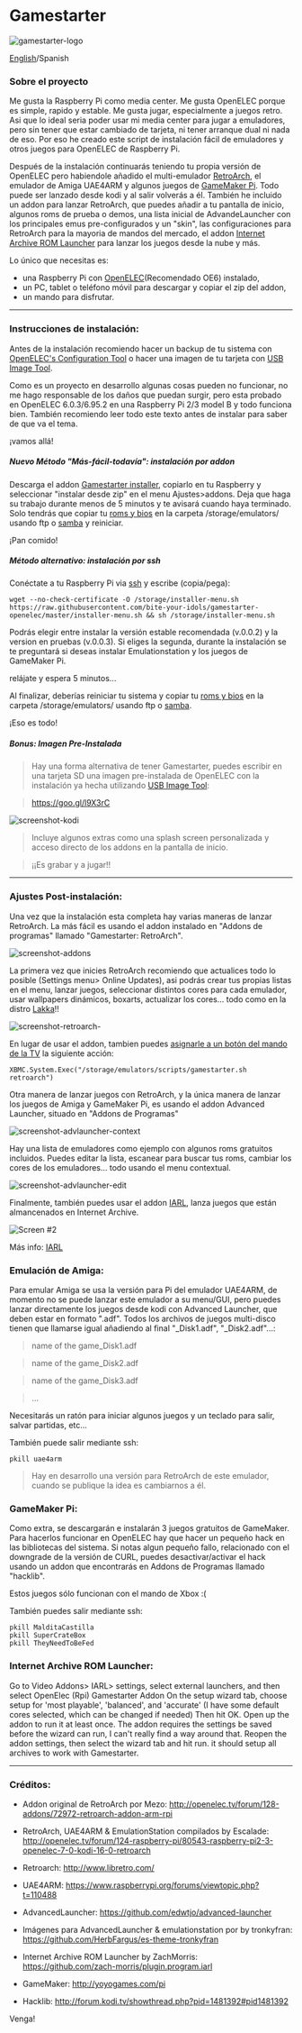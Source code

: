 # Gamestarter

![gamestarter-logo](https://raw.githubusercontent.com/bite-your-idols/gamestarter-openelec/master/assets/gamestarter-logo.jpg)

[English](https://github.com/bite-your-idols/gamestarter-openelec/)/Spanish


### Sobre el proyecto
Me gusta la Raspberry Pi como media center. Me gusta OpenELEC porque es simple, rapido y estable. Me gusta jugar, especialmente a juegos retro. Asi que lo ideal seria poder usar mi media center para jugar a emuladores, pero sin tener que estar cambiado de tarjeta, ni tener arranque dual ni nada de eso. Por eso he creado este script de instalación fácil de emuladores y otros juegos para OpenELEC de Raspberry Pi.

Después de la instalación continuarás teniendo tu propia versión de OpenELEC pero habiendole añadido el multi-emulador [RetroArch](http://www.libretro.com/index.php/getting-started-with-retroarch/), el emulador de Amiga UAE4ARM y algunos juegos de [GameMaker Pi](http://yoyogames.com/pi). Todo puede ser lanzado desde kodi y al salir volverás a él. También he incluido un addon para lanzar RetroArch, que puedes añadir a tu pantalla de inicio, algunos roms de prueba o demos, una lista inicial de AdvandeLauncher con los principales emus pre-configurados y un "skin", las configuraciones para RetroArch para la mayoria de mandos del mercado, el addon [Internet Archive ROM Launcher](https://github.com/zach-morris/plugin.program.iarl) para lanzar los juegos desde la nube y más.


Lo único que necesitas es:
- una Raspberry Pi con [OpenELEC](http://openelec.tv/get-openelec)(Recomendado OE6) instalado, 
- un PC, tablet o teléfono móvil para descargar y copiar el zip del addon,
- un mando para disfrutar.

***


### Instrucciones de instalación:

Antes de la instalación recomiendo hacer un backup de tu sistema con [OpenELEC's Configuration Tool](http://wiki.openelec.tv/index.php/OpenELEC_Configuration_Addon) o hacer una imagen de tu tarjeta con [USB Image Tool](http://www.alexpage.de/usb-image-tool/).

Como es un proyecto en desarrollo algunas cosas pueden no funcionar, no me hago responsable de los daños que puedan surgir, pero esta probado en OpenELEC 6.0.3/6.95.2 en una Raspberry Pi 2/3 model B y todo funciona bien. También recomiendo leer todo este texto antes de instalar para saber de que va el tema.

¡vamos allá!

##### Nuevo Método "Más-fácil-todavía": instalación por addon

Descarga el addon [Gamestarter installer](https://goo.gl/FayJ9x), copiarlo en tu Raspberry y seleccionar "instalar desde zip" en el menu Ajustes>addons. Deja que haga su trabajo durante menos de 5 minutos y te avisará cuando haya terminado. Solo tendrás que copiar tu [roms y bios](https://github.com/libretro/Lakka/wiki/ROMs-and-BIOSes) en la carpeta /storage/emulators/ usando ftp o [samba](http://wiki.openelec.tv/index.php/Accessing_Samba_Shares) y reiniciar.

¡Pan comido!



##### Método alternativo: instalación por ssh

Conéctate a tu Raspberry Pi via [ssh](http://wiki.openelec.tv/index.php/OpenELEC_FAQ#How_do_i_use_SSH.3F) y escribe (copia/pega):

```
wget --no-check-certificate -O /storage/installer-menu.sh https://raw.githubusercontent.com/bite-your-idols/gamestarter-openelec/master/installer-menu.sh && sh /storage/installer-menu.sh
```

Podrás elegir entre instalar la versión estable recomendada (v.0.0.2) y la version en pruebas (v.0.0.3). Si eliges la segunda, durante la instalación se te preguntará si deseas instalar Emulationstation y los juegos de GameMaker Pi.

relájate y espera 5 minutos...


Al finalizar, deberías reiniciar tu sistema y copiar tu [roms y bios](https://github.com/libretro/Lakka/wiki/ROMs-and-BIOSes) en la carpeta /storage/emulators/ usando ftp o [samba](http://wiki.openelec.tv/index.php/Accessing_Samba_Shares).

¡Eso es todo!


##### Bonus: Imagen Pre-Instalada
>Hay una forma alternativa de tener Gamestarter, puedes escribir en una tarjeta SD una imagen pre-instalada de OpenELEC con la instalación ya hecha utilizando [USB Image Tool](http://www.alexpage.de/usb-image-tool/):

>https://goo.gl/l9X3rC

![screenshot-kodi](https://github.com/bite-your-idols/gamestarter-openelec/raw/master/assets/screenshot-kodi-b.png)

>Incluye algunos extras como una splash screen personalizada y acceso directo de los addons en la pantalla de inicio.

>¡¡Es grabar y a jugar!!


***


### Ajustes Post-instalación:

Una vez que la instalación esta completa hay varias maneras de lanzar RetroArch. La más fácil es usando el addon instalado en "Addons de programas" llamado "Gamestarter: RetroArch".

![screenshot-addons](https://github.com/bite-your-idols/gamestarter-openelec/raw/master/assets/screenshot-addons.png)

La primera vez que inicies RetroArch recomiendo que actualices todo lo posible (Settings menu> Online Updates), asi podrás crear tus propias listas en el menu, lanzar juegos, seleccionar distintos cores para cada emulador, usar wallpapers dinámicos, boxarts, actualizar los cores... todo como en la distro [Lakka](http://www.lakka.tv/)!!

![screenshot-retroarch-](https://github.com/bite-your-idols/gamestarter-openelec/raw/master/assets/screenshot-retroarch.gif)

En lugar de usar el addon, tambien puedes [asignarle a un botón del mando de la TV](http://kodi.wiki/view/HOW-TO:Modify_keymaps) la siguiente acción:
```
XBMC.System.Exec("/storage/emulators/scripts/gamestarter.sh retroarch")
```

Otra manera de lanzar juegos con RetroArch, y la única manera de lanzar los juegos de Amiga y GameMaker Pi, es usando el addon Advanced Launcher, situado en "Addons de Programas"


![screenshot-advlauncher-context](https://github.com/bite-your-idols/gamestarter-openelec/raw/master/assets/screenshot-advlauncher-context.png)

Hay una lista de emuladores como ejemplo con algunos roms gratuitos incluidos. Puedes editar la lista, escanear para buscar tus roms, cambiar los cores de los emuladores... todo usando el menu contextual.


![screenshot-advlauncher-edit](https://github.com/bite-your-idols/gamestarter-openelec/raw/master/assets/screenshot-advlauncher-edit.png)


Finalmente, también puedes usar el addon [IARL](https://github.com/zach-morris/plugin.program.iarl/), lanza juegos que están almancenados en Internet Archive.

![Screen #2](https://raw.githubusercontent.com/zach-morris/plugin.program.iarl/master/support/media/screen2.jpg)

Más info: [IARL](https://github.com/zach-morris/plugin.program.iarl/)


### Emulación de Amiga:

Para emular Amiga se usa la versión para Pi del emulador UAE4ARM, de momento no se puede lanzar este emulador a su menu/GUI, pero puedes lanzar directamente los juegos desde kodi con Advanced Launcher, que deben estar en formato ".adf". Todos los archivos de juegos multi-disco tienen que llamarse igual añadiendo al final "_Disk1.adf", "_Disk2.adf"...:
> name of the game_Disk1.adf

> name of the game_Disk2.adf

> name of the game_Disk3.adf

> ...

Necesitarás un ratón para iniciar algunos juegos y un teclado para salir, salvar partidas, etc...

También puede salir mediante ssh:
```
pkill uae4arm
```
> Hay en desarrollo una versión para RetroArch de este emulador, cuando se publique la idea es cambiarnos a él.


### GameMaker Pi:

Como extra, se descargarán e instalarán 3 juegos gratuitos de GameMaker. Para hacerlos funcionar en OpenELEC hay que hacer un pequeño hack en las bibliotecas del sistema. Si notas algun pequeño fallo, relacionado con el downgrade de la versión de CURL, puedes desactivar/activar el hack usando un addon que encontrarás en Addons de Programas llamado "hacklib".

Estos juegos sólo funcionan con el mando de Xbox :(

También puedes salir mediante ssh:
```
pkill MalditaCastilla
pkill SuperCrateBox
pkill TheyNeedToBeFed
```

### Internet Archive ROM Launcher:

Go to Video Addons> IARL> settings, select external launchers, and then select OpenElec (Rpi) Gamestarter Addon
On the setup wizard tab, choose setup for 'most playable', 'balanced', and 'accurate' (I have some default cores selected, which can be changed if needed)
Then hit OK. Open up the addon to run it at least once. The addon requires the settings be saved before the wizard can run, I can't really find a way around that.
Reopen the addon settings, then select the wizard tab and hit run. it should setup all archives to work with Gamestarter.

***


### Créditos:

- Addon original de RetroArch por Mezo:
 http://openelec.tv/forum/128-addons/72972-retroarch-addon-arm-rpi

- RetroArch, UAE4ARM & EmulationStation compilados by Escalade:
http://openelec.tv/forum/124-raspberry-pi/80543-raspberry-pi2-3-openelec-7-0-kodi-16-0-retroarch

- Retroarch:
http://www.libretro.com/

- UAE4ARM:
https://www.raspberrypi.org/forums/viewtopic.php?t=110488

- AdvancedLauncher:
https://github.com/edwtjo/advanced-launcher

- Imágenes para AdvancedLauncher & emulationstation por by tronkyfran:
https://github.com/HerbFargus/es-theme-tronkyfran

- Internet Archive ROM Launcher by ZachMorris:
https://github.com/zach-morris/plugin.program.iarl

- GameMaker:
http://yoyogames.com/pi

- Hacklib:
http://forum.kodi.tv/showthread.php?pid=1481392#pid1481392



Venga!
